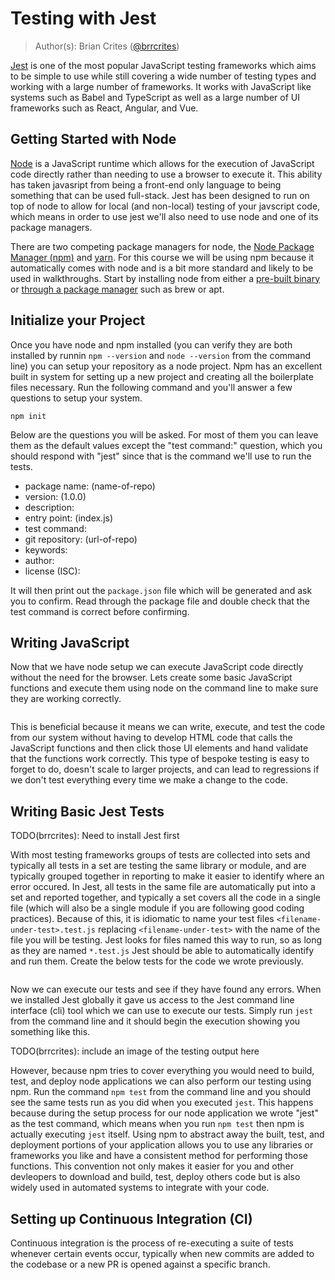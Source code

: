# Testing with Jest

> Author(s): Brian Crites ([@brrcrites](https://github.com/brrcrites))

[Jest](https://jestjs.io) is one of the most popular JavaScript testing frameworks which aims to be simple to use while still covering a wide number of testing types and working with a large number of frameworks. It works with JavaScript like systems such as Babel and TypeScript as well as a large number of UI frameworks such as React, Angular, and Vue.

## Getting Started with Node

[Node](https://nodejs.org/en/) is a JavaScript runtime which allows for the execution of JavaScript code directly rather than needing to use a browser to execute it. This ability has taken javasript from being a front-end only language to being something that can be used full-stack. Jest has been designed to run on top of node to allow for local (and non-local) testing of your javscript code, which means in order to use jest we'll also need to use node and one of its package managers.

There are two competing package managers for node, the [Node Package Manager (npm)](https://www.npmjs.com) and [yarn](https://yarnpkg.com/en/). For this course we will be using npm because it automatically comes with node and is a bit more standard and likely to be used in walkthroughs. Start by installing node from either a [pre-built binary](https://nodejs.org/en/download/) or [through a package manager](https://nodejs.org/en/download/package-manager/) such as brew or apt.

## Initialize your Project

Once you have node and npm installed (you can verify they are both installed by runnin `npm --version` and `node --version` from the command line) you can setup your repository as a node project. Npm has an excellent built in system for setting up a new project and creating all the boilerplate files necessary. Run the following command and you'll answer a few questions to setup your system.

```
npm init
```

Below are the questions you will be asked. For most of them you can leave them as the default values except the "test command:" question, which you should respond with "jest" since that is the command we'll use to run the tests.

* package name: (name-of-repo)
* version: (1.0.0)
* description:
* entry point: (index.js)
* test command:
* git repository: (url-of-repo)
* keywords: 
* author:
* license (ISC):

It will then print out the `package.json` file which will be generated and ask you to confirm. Read through the package file and double check that the test command is correct before confirming.

## Writing JavaScript

Now that we have node setup we can execute JavaScript code directly without the need for the browser. Lets create some basic JavaScript functions and execute them using node on the command line to make sure they are working correctly.

```js

```

This is beneficial because it means we can write, execute, and test the code from our system without having to develop HTML code that calls the JavaScript functions and then click those UI elements and hand validate that the functions work correctly. This type of bespoke testing is easy to forget to do, doesn't scale to larger projects, and can lead to regressions if we don't test everything every time we make a change to the code.

## Writing Basic Jest Tests

TODO(brrcrites): Need to install Jest first

With most testing frameworks groups of tests are collected into sets and typically all tests in a set are testing the same library or module, and are typically grouped together in reporting to make it easier to identify where an error occured. In Jest, all tests in the same file are automatically put into a set and reported together, and typically a set covers all the code in a single file (which will also be a single module if you are following good coding practices). Because of this, it is idiomatic to name your test files `<filename-under-test>.test.js` replacing `<filename-under-test>` with the name of the file you will be testing. Jest looks for files named this way to run, so as long as they are named `*.test.js` Jest should be able to automatically identify and run them. Create the below tests for the code we wrote previously.

```js

```

Now we can execute our tests and see if they have found any errors. When we installed Jest globally it gave us access to the Jest command line interface (cli) tool which we can use to execute our tests. Simply run `jest` from the command line and it should begin the execution showing you something like this.

TODO(brrcrites): include an image of the testing output here

However, because npm tries to cover everything you would need to build, test, and deploy node applications we can also perform our testing using npm. Run the command `npm test` from the command line and you should see the same tests run as  you did when you executed `jest`. This happens because during the setup process for our node application we wrote "jest" as the test command, which means when you run `npm test` then npm is actually executing `jest` itself. Using npm to abstract away the built, test, and deployment portions of your application allows you to use any libraries or frameworks you like and have a consistent method for performing those functions. This convention not only makes it easier for you and other devleopers to download and build, test, deploy others code but is also widely used in automated systems to integrate with your code.

## Setting up Continuous Integration (CI)

Continuous integration is the process of re-executing a suite of tests whenever certain events occur, typically when new commits are added to the codebase or a new PR is opened against a specific branch.

